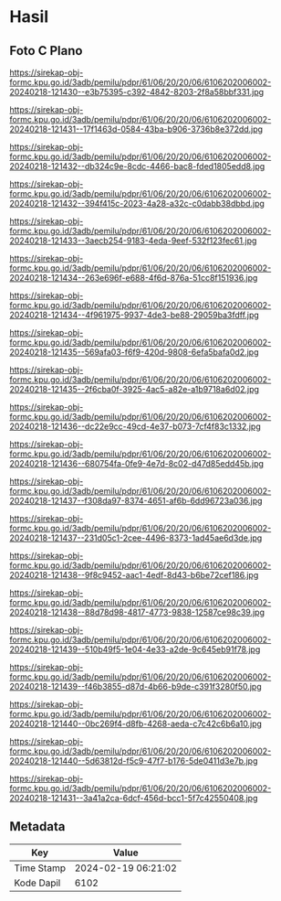 # Hasil

## Foto C Plano

https://sirekap-obj-formc.kpu.go.id/3adb/pemilu/pdpr/61/06/20/20/06/6106202006002-20240218-121430--e3b75395-c392-4842-8203-2f8a58bbf331.jpg

https://sirekap-obj-formc.kpu.go.id/3adb/pemilu/pdpr/61/06/20/20/06/6106202006002-20240218-121431--17f1463d-0584-43ba-b906-3736b8e372dd.jpg

https://sirekap-obj-formc.kpu.go.id/3adb/pemilu/pdpr/61/06/20/20/06/6106202006002-20240218-121432--db324c9e-8cdc-4466-bac8-fded1805edd8.jpg

https://sirekap-obj-formc.kpu.go.id/3adb/pemilu/pdpr/61/06/20/20/06/6106202006002-20240218-121432--394f415c-2023-4a28-a32c-c0dabb38dbbd.jpg

https://sirekap-obj-formc.kpu.go.id/3adb/pemilu/pdpr/61/06/20/20/06/6106202006002-20240218-121433--3aecb254-9183-4eda-9eef-532f123fec61.jpg

https://sirekap-obj-formc.kpu.go.id/3adb/pemilu/pdpr/61/06/20/20/06/6106202006002-20240218-121434--263e696f-e688-4f6d-876a-51cc8f151936.jpg

https://sirekap-obj-formc.kpu.go.id/3adb/pemilu/pdpr/61/06/20/20/06/6106202006002-20240218-121434--4f961975-9937-4de3-be88-29059ba3fdff.jpg

https://sirekap-obj-formc.kpu.go.id/3adb/pemilu/pdpr/61/06/20/20/06/6106202006002-20240218-121435--569afa03-f6f9-420d-9808-6efa5bafa0d2.jpg

https://sirekap-obj-formc.kpu.go.id/3adb/pemilu/pdpr/61/06/20/20/06/6106202006002-20240218-121435--2f6cba0f-3925-4ac5-a82e-a1b9718a6d02.jpg

https://sirekap-obj-formc.kpu.go.id/3adb/pemilu/pdpr/61/06/20/20/06/6106202006002-20240218-121436--dc22e9cc-49cd-4e37-b073-7cf4f83c1332.jpg

https://sirekap-obj-formc.kpu.go.id/3adb/pemilu/pdpr/61/06/20/20/06/6106202006002-20240218-121436--680754fa-0fe9-4e7d-8c02-d47d85edd45b.jpg

https://sirekap-obj-formc.kpu.go.id/3adb/pemilu/pdpr/61/06/20/20/06/6106202006002-20240218-121437--f308da97-8374-4651-af6b-6dd96723a036.jpg

https://sirekap-obj-formc.kpu.go.id/3adb/pemilu/pdpr/61/06/20/20/06/6106202006002-20240218-121437--231d05c1-2cee-4496-8373-1ad45ae6d3de.jpg

https://sirekap-obj-formc.kpu.go.id/3adb/pemilu/pdpr/61/06/20/20/06/6106202006002-20240218-121438--9f8c9452-aac1-4edf-8d43-b6be72cef186.jpg

https://sirekap-obj-formc.kpu.go.id/3adb/pemilu/pdpr/61/06/20/20/06/6106202006002-20240218-121438--88d78d98-4817-4773-9838-12587ce98c39.jpg

https://sirekap-obj-formc.kpu.go.id/3adb/pemilu/pdpr/61/06/20/20/06/6106202006002-20240218-121439--510b49f5-1e04-4e33-a2de-9c645eb91f78.jpg

https://sirekap-obj-formc.kpu.go.id/3adb/pemilu/pdpr/61/06/20/20/06/6106202006002-20240218-121439--f46b3855-d87d-4b66-b9de-c391f3280f50.jpg

https://sirekap-obj-formc.kpu.go.id/3adb/pemilu/pdpr/61/06/20/20/06/6106202006002-20240218-121440--0bc269f4-d8fb-4268-aeda-c7c42c6b6a10.jpg

https://sirekap-obj-formc.kpu.go.id/3adb/pemilu/pdpr/61/06/20/20/06/6106202006002-20240218-121440--5d63812d-f5c9-47f7-b176-5de0411d3e7b.jpg

https://sirekap-obj-formc.kpu.go.id/3adb/pemilu/pdpr/61/06/20/20/06/6106202006002-20240218-121431--3a41a2ca-6dcf-456d-bcc1-5f7c42550408.jpg


## Metadata

| Key        | Value               |
| ---------- | ------------------- |
| Time Stamp | 2024-02-19 06:21:02 |
| Kode Dapil | 6102                |



